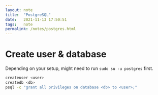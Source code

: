 ```yaml
---
layout: note
title:  "PostgreSQL"
date:   2021-11-13 17:50:51
tags:   note
permalink: /notes/postgres.html
---
```


# Create user & database

Depending on your setup, might need to run `sudo su -u postgres` first.

```bash
createuser <user>
createdb <db>
psql -c "grant all privileges on database <db> to <user>;"
```
